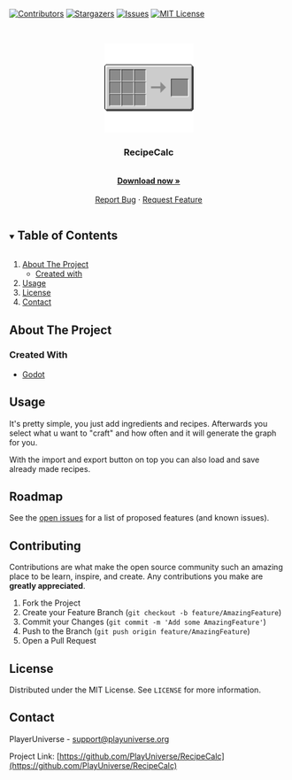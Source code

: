 <!--
*** Thanks for checking out the Best-README-Template. If you have a suggestion
*** that would make this better, please fork the vCompat and create a pull request
*** or simply open an issue with the tag "enhancement".
*** Thanks again! Now go create something AMAZING! :D
***
***
***
*** To avoid retyping too much info. Do a search and replace for the following:
-->



<!-- PROJECT SHIELDS -->
<!--
*** I'm using markdown "reference style" links for readability.
*** Reference links are enclosed in brackets [ ] instead of parentheses ( ).
*** See the bottom of this document for the declaration of the reference variables
*** for contributors-url, forks-url, etc. This is an optional, concise syntax you may use.
*** https://www.markdownguide.org/basic-syntax/#reference-style-links
-->
[![Contributors][contributors-shield]][contributors-url]
[![Stargazers][stars-shield]][stars-url]
[![Issues][issues-shield]][issues-url]
[![MIT License][license-shield]][license-url]



<!-- PROJECT LOGO -->
<br />
<p align="center">
  <a href="https://github.com/PlayUniverse/RecipeCalc">
    <img src="images/github.png" alt="Logo" width="161" height="161">
  </a>

  <h3 align="center">RecipeCalc</h3>

  <p align="center">
    <br />
    <a href="https://github.com/PlayUniverse/RecipeCalc/releases"><strong>Download now »</strong></a>
    <br />
    <br />
    <a href="https://github.com/PlayUniverse/RecipeCalc/issues">Report Bug</a>
    ·
    <a href="https://github.com/PlayUniverse/RecipeCalc/issues">Request Feature</a>
  </p>
</p>



<!-- TABLE OF CONTENTS -->
<details open="open">
  <summary><h2 style="display: inline-block">Table of Contents</h2></summary>
  <ol>
    <li>
      <a href="#about-the-project">About The Project</a>
      <ul>
        <li><a href="#created-with">Created with</a></li>
      </ul>
    </li>
    <li><a href="#usage">Usage</a></li>
    <li><a href="#license">License</a></li>
    <li><a href="#contact">Contact</a></li>
  </ol>
</details>



<!-- ABOUT THE PROJECT -->
## About The Project

<!-- [![Product Name Screen Shot][product-screenshot]](https://example.com) -->


### Created With

* [Godot](https://godotengine.org/)

<!-- USAGE EXAMPLES -->
## Usage

It's pretty simple, you just add ingredients and recipes.
Afterwards you select what u want to "craft" and how often and it will generate the graph for you.

With the import and export button on top you can also load and save already made recipes.



<!-- ROADMAP -->
## Roadmap

See the [open issues](https://github.com/PlayUniverse/RecipeCalc/issues) for a list of proposed features (and known issues).



<!-- CONTRIBUTING -->
## Contributing

Contributions are what make the open source community such an amazing place to be learn, inspire, and create. Any contributions you make are **greatly appreciated**.

1. Fork the Project
2. Create your Feature Branch (`git checkout -b feature/AmazingFeature`)
3. Commit your Changes (`git commit -m 'Add some AmazingFeature'`)
4. Push to the Branch (`git push origin feature/AmazingFeature`)
5. Open a Pull Request



<!-- LICENSE -->
## License

Distributed under the MIT License. See `LICENSE` for more information.



<!-- CONTACT -->
## Contact

PlayerUniverse - support@playuniverse.org

Project Link: [https://github.com/PlayUniverse/RecipeCalc](https://github.com/PlayUniverse/RecipeCalc)





<!-- MARKDOWN LINKS & IMAGES -->
<!-- https://www.markdownguide.org/basic-syntax/#reference-style-links -->
[contributors-shield]: https://img.shields.io/github/contributors/PlayUniverse/RecipeCalc.svg?style=flat-square
[contributors-url]: https://github.com/PlayUniverse/RecipeCalc/graphs/contributors
[stars-shield]: https://img.shields.io/github/stars/PlayUniverse/RecipeCalc.svg?style=flat-square
[stars-url]: https://github.com/PlayUniverse/RecipeCalc/stargazers
[issues-shield]: https://img.shields.io/github/issues/PlayUniverse/RecipeCalc.svg?style=flat-square
[issues-url]: https://github.com/PlayUniverse/RecipeCalc/issues
[license-shield]: https://img.shields.io/github/license/PlayUniverse/RecipeCalc.svg?style=flat-square
[license-url]: https://github.com/PlayUniverse/RecipeCalc/blob/master/LICENSE
